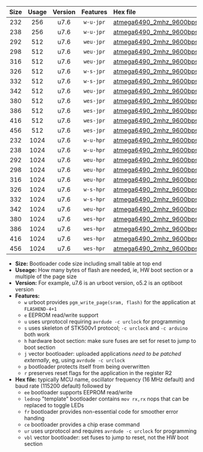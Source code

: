 |Size|Usage|Version|Features|Hex file|
|:-:|:-:|:-:|:-:|:--|
|232|256|u7.6|`w-u-jpr`|[atmega6490_2mhz_9600bps_ur_vbl.hex](https://raw.githubusercontent.com/stefanrueger/urboot/main//atmega6490_2mhz_9600bps_ur_vbl.hex)|
|238|256|u7.6|`w-u-jpr`|[atmega6490_2mhz_9600bps_lednop_ur_vbl.hex](https://raw.githubusercontent.com/stefanrueger/urboot/main//atmega6490_2mhz_9600bps_lednop_ur_vbl.hex)|
|292|512|u7.6|`weu-jpr`|[atmega6490_2mhz_9600bps_ee_ur_vbl.hex](https://raw.githubusercontent.com/stefanrueger/urboot/main//atmega6490_2mhz_9600bps_ee_ur_vbl.hex)|
|298|512|u7.6|`weu-jpr`|[atmega6490_2mhz_9600bps_ee_lednop_ur_vbl.hex](https://raw.githubusercontent.com/stefanrueger/urboot/main//atmega6490_2mhz_9600bps_ee_lednop_ur_vbl.hex)|
|316|512|u7.6|`weu-jpr`|[atmega6490_2mhz_9600bps_ee_lednop_fr_ur_vbl.hex](https://raw.githubusercontent.com/stefanrueger/urboot/main//atmega6490_2mhz_9600bps_ee_lednop_fr_ur_vbl.hex)|
|326|512|u7.6|`w-s-jpr`|[atmega6490_2mhz_9600bps_vbl.hex](https://raw.githubusercontent.com/stefanrueger/urboot/main//atmega6490_2mhz_9600bps_vbl.hex)|
|332|512|u7.6|`w-s-jpr`|[atmega6490_2mhz_9600bps_lednop_vbl.hex](https://raw.githubusercontent.com/stefanrueger/urboot/main//atmega6490_2mhz_9600bps_lednop_vbl.hex)|
|342|512|u7.6|`weu-jpr`|[atmega6490_2mhz_9600bps_ee_lednop_fr_ce_ur_vbl.hex](https://raw.githubusercontent.com/stefanrueger/urboot/main//atmega6490_2mhz_9600bps_ee_lednop_fr_ce_ur_vbl.hex)|
|380|512|u7.6|`wes-jpr`|[atmega6490_2mhz_9600bps_ee_vbl.hex](https://raw.githubusercontent.com/stefanrueger/urboot/main//atmega6490_2mhz_9600bps_ee_vbl.hex)|
|386|512|u7.6|`wes-jpr`|[atmega6490_2mhz_9600bps_ee_lednop_vbl.hex](https://raw.githubusercontent.com/stefanrueger/urboot/main//atmega6490_2mhz_9600bps_ee_lednop_vbl.hex)|
|416|512|u7.6|`wes-jpr`|[atmega6490_2mhz_9600bps_ee_lednop_fr_vbl.hex](https://raw.githubusercontent.com/stefanrueger/urboot/main//atmega6490_2mhz_9600bps_ee_lednop_fr_vbl.hex)|
|456|512|u7.6|`wes-jpr`|[atmega6490_2mhz_9600bps_ee_lednop_fr_ce_vbl.hex](https://raw.githubusercontent.com/stefanrueger/urboot/main//atmega6490_2mhz_9600bps_ee_lednop_fr_ce_vbl.hex)|
|232|1024|u7.6|`w-u-hpr`|[atmega6490_2mhz_9600bps_ur.hex](https://raw.githubusercontent.com/stefanrueger/urboot/main//atmega6490_2mhz_9600bps_ur.hex)|
|238|1024|u7.6|`w-u-hpr`|[atmega6490_2mhz_9600bps_lednop_ur.hex](https://raw.githubusercontent.com/stefanrueger/urboot/main//atmega6490_2mhz_9600bps_lednop_ur.hex)|
|292|1024|u7.6|`weu-hpr`|[atmega6490_2mhz_9600bps_ee_ur.hex](https://raw.githubusercontent.com/stefanrueger/urboot/main//atmega6490_2mhz_9600bps_ee_ur.hex)|
|298|1024|u7.6|`weu-hpr`|[atmega6490_2mhz_9600bps_ee_lednop_ur.hex](https://raw.githubusercontent.com/stefanrueger/urboot/main//atmega6490_2mhz_9600bps_ee_lednop_ur.hex)|
|316|1024|u7.6|`weu-hpr`|[atmega6490_2mhz_9600bps_ee_lednop_fr_ur.hex](https://raw.githubusercontent.com/stefanrueger/urboot/main//atmega6490_2mhz_9600bps_ee_lednop_fr_ur.hex)|
|326|1024|u7.6|`w-s-hpr`|[atmega6490_2mhz_9600bps.hex](https://raw.githubusercontent.com/stefanrueger/urboot/main//atmega6490_2mhz_9600bps.hex)|
|332|1024|u7.6|`w-s-hpr`|[atmega6490_2mhz_9600bps_lednop.hex](https://raw.githubusercontent.com/stefanrueger/urboot/main//atmega6490_2mhz_9600bps_lednop.hex)|
|342|1024|u7.6|`weu-hpr`|[atmega6490_2mhz_9600bps_ee_lednop_fr_ce_ur.hex](https://raw.githubusercontent.com/stefanrueger/urboot/main//atmega6490_2mhz_9600bps_ee_lednop_fr_ce_ur.hex)|
|380|1024|u7.6|`wes-hpr`|[atmega6490_2mhz_9600bps_ee.hex](https://raw.githubusercontent.com/stefanrueger/urboot/main//atmega6490_2mhz_9600bps_ee.hex)|
|386|1024|u7.6|`wes-hpr`|[atmega6490_2mhz_9600bps_ee_lednop.hex](https://raw.githubusercontent.com/stefanrueger/urboot/main//atmega6490_2mhz_9600bps_ee_lednop.hex)|
|416|1024|u7.6|`wes-hpr`|[atmega6490_2mhz_9600bps_ee_lednop_fr.hex](https://raw.githubusercontent.com/stefanrueger/urboot/main//atmega6490_2mhz_9600bps_ee_lednop_fr.hex)|
|456|1024|u7.6|`wes-hpr`|[atmega6490_2mhz_9600bps_ee_lednop_fr_ce.hex](https://raw.githubusercontent.com/stefanrueger/urboot/main//atmega6490_2mhz_9600bps_ee_lednop_fr_ce.hex)|

- **Size:** Bootloader code size including small table at top end
- **Useage:** How many bytes of flash are needed, ie, HW boot section or a multiple of the page size
- **Version:** For example, u7.6 is an urboot version, o5.2 is an optiboot version
- **Features:**
  + `w` urboot provides `pgm_write_page(sram, flash)` for the application at `FLASHEND-4+1`
  + `e` EEPROM read/write support
  + `u` uses urprotocol requiring `avrdude -c urclock` for programming
  + `s` uses skeleton of STK500v1 protocol; `-c urclock` and `-c arduino` both work
  + `h` hardware boot section: make sure fuses are set for reset to jump to boot section
  + `j` vector bootloader: uploaded applications *need to be patched externally*, eg, using `avrdude -c urclock`
  + `p` bootloader protects itself from being overwritten
  + `r` preserves reset flags for the application in the register R2
- **Hex file:** typically MCU name, oscillator frequency (16 MHz default) and baud rate (115200 default) followed by
  + `ee` bootloader supports EEPROM read/write
  + `lednop` "template" bootloader contains `mov rx,rx` nops that can be replaced to toggle LEDs
  + `fr` bootloader provides non-essential code for smoother error handing
  + `ce` bootloader provides a chip erase command
  + `ur` uses urprotocol and requires `avrdude -c urclock` for programming
  + `vbl` vector bootloader: set fuses to jump to reset, not the HW boot section
